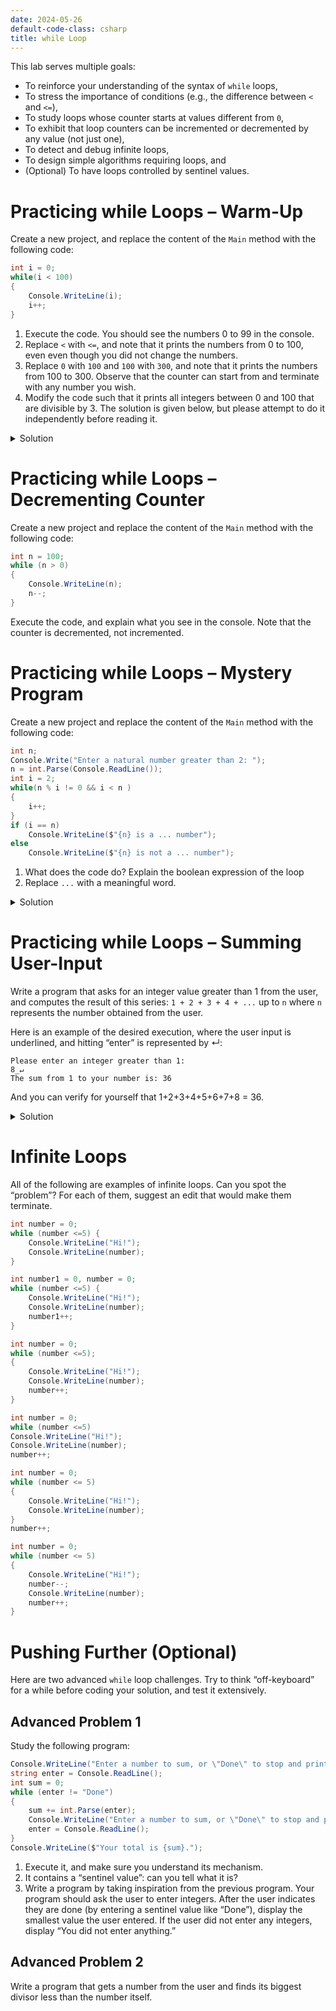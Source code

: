 ```yaml
---
date: 2024-05-26
default-code-class: csharp
title: while Loop
---
```


This lab serves multiple goals:

- To reinforce your understanding of the syntax of `while` loops,
- To stress the importance of conditions (e.g., the difference between
  `<` and `<=`),
- To study loops whose counter starts at values different from `0`,
- To exhibit that loop counters can be incremented or decremented by any
  value (not just one),
- To detect and debug infinite loops,
- To design simple algorithms requiring loops, and
- (Optional) To have loops controlled by sentinel values.

# Practicing while Loops – Warm-Up

Create a new project, and replace the content of the `Main` method with
the following code:

``` csharp
int i = 0;
while(i < 100)
{
    Console.WriteLine(i);
    i++;
}
```

1.  Execute the code. You should see the numbers 0 to 99 in the console.
2.  Replace `<` with `<=`, and note that it prints the numbers from 0 to
    100, even even though you did not change the numbers.
3.  Replace `0` with `100` and `100` with `300`, and note that it prints
    the numbers from 100 to 300. Observe that the counter can start from
    and terminate with any number you wish.
4.  Modify the code such that it prints all integers between 0 and 100
    that are divisible by 3. The solution is given below, but please
    attempt to do it independently before reading it.

<details>
<summary>
Solution
</summary>

To implement the above problem, you may use the following:

``` csharp
int i = 0;
while(i < 100)
{
    if(i % 3 == 0)
        Console.WriteLine(i);
    i++;
}
```

or

``` csharp
int i = 0;
while(i < 100)
{
    Console.WriteLine(i);
    i += 3;
}
```

Which one of the above codes seems more efficient / easier to understand
/ easier to debug?

Note that you do not have to increment the counter only by one each
time. You should update the counter wisely and try to use it more
efficiently.
</details>

# Practicing while Loops – Decrementing Counter

Create a new project and replace the content of the `Main` method with
the following code:

``` csharp
int n = 100;
while (n > 0)
{
    Console.WriteLine(n);
    n--;
}
```

Execute the code, and explain what you see in the console. Note that the
counter is decremented, not incremented.

# Practicing while Loops – Mystery Program

Create a new project and replace the content of the `Main` method with
the following code:

``` csharp
int n;
Console.Write("Enter a natural number greater than 2: ");
n = int.Parse(Console.ReadLine());
int i = 2;
while(n % i != 0 && i < n )
{
    i++;
}
if (i == n)
    Console.WriteLine($"{n} is a ... number");
else
    Console.WriteLine($"{n} is not a ... number");
```

1.  What does the code do? Explain the boolean expression of the loop
2.  Replace `...` with a meaningful word.

<details>
<summary>
Solution
</summary>

1.  The boolean expression uses a counter `i`, whose original value is
    2, and then checks if:

    - the result of the division of `n` by `i` is 0 (stated differently:
      whether `i` can divide `n`),
    - `i` is less than `n`. In other words, it tries to divide `n` by
      all the numbers between 2 and `n-1`, and exits if there is a
      number that divides `n`.

2.  This program computes if the number entered by the user is prime!
    So, we should replace `...` with “prime”!

</details>

# Practicing while Loops – Summing User-Input

Write a program that asks for an integer value greater than 1 from the
user, and computes the result of this series: `1 + 2 + 3 + 4 + ...` up
to `n` where `n` represents the number obtained from the user.

Here is an example of the desired execution, where the user input is
underlined, and hitting “enter” is represented by ↵:

``` text
Please enter an integer greater than 1:
8̲↵
The sum from 1 to your number is: 36
```

And you can verify for yourself that 1+2+3+4+5+6+7+8 = 36.
<details>
<summary>
Solution
</summary>
You can look at the code under “Accumulator” at
<https://csci-1301.github.io/book.html#vocabulary-1> to get started:
essentially, you need to replace the fixed value 10 with the value given
by the user.
</details>

# Infinite Loops

All of the following are examples of infinite loops. Can you spot the
“problem”? For each of them, suggest an edit that would make them
terminate.

``` csharp
int number = 0;
while (number <=5) {
    Console.WriteLine("Hi!");
    Console.WriteLine(number);
}
```

``` csharp
int number1 = 0, number = 0;
while (number <=5) {
    Console.WriteLine("Hi!");
    Console.WriteLine(number);
    number1++;
}
```

``` csharp
int number = 0;
while (number <=5);
{
    Console.WriteLine("Hi!");
    Console.WriteLine(number);
    number++;
}
```

``` csharp
int number = 0;
while (number <=5)
Console.WriteLine("Hi!");
Console.WriteLine(number);
number++;
```

``` csharp
int number = 0;
while (number <= 5)
{
    Console.WriteLine("Hi!");
    Console.WriteLine(number);
}
number++;
```

``` csharp
int number = 0;
while (number <= 5)
{
    Console.WriteLine("Hi!");
    number--;
    Console.WriteLine(number);
    number++;
}
```

# Pushing Further (Optional)

Here are two advanced `while` loop challenges. Try to think
“off-keyboard” for a while before coding your solution, and test it
extensively.

## Advanced Problem 1

Study the following program:

``` csharp
Console.WriteLine("Enter a number to sum, or \"Done\" to stop and print the total.");
string enter = Console.ReadLine();
int sum = 0;
while (enter != "Done")
{
    sum += int.Parse(enter);
    Console.WriteLine("Enter a number to sum, or \"Done\" to stop and print the total.");
    enter = Console.ReadLine();
}
Console.WriteLine($"Your total is {sum}.");
```

1.  Execute it, and make sure you understand its mechanism.
2.  It contains a “sentinel value”: can you tell what it is?
3.  Write a program by taking inspiration from the previous program.
    Your program should ask the user to enter integers. After the user
    indicates they are done (by entering a sentinel value like “Done”),
    display the smallest value the user entered. If the user did not
    enter any integers, display “You did not enter anything.”

## Advanced Problem 2

Write a program that gets a number from the user and finds its biggest
divisor less than the number itself.
